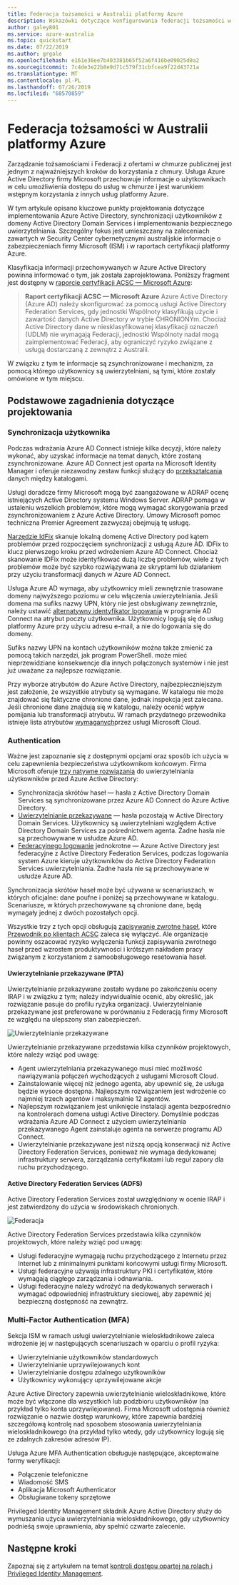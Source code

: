 ```yaml
---
title: Federacja tożsamości w Australii platformy Azure
description: Wskazówki dotyczące konfigurowania federacji tożsamości w regionach australijskich w celu spełnienia określonych wymagań australijskich zasad, przepisów i przepisów obowiązujących dla instytucji rządowych.
author: galey801
ms.service: azure-australia
ms.topic: quickstart
ms.date: 07/22/2019
ms.author: grgale
ms.openlocfilehash: e161e36ee7b403381b65f52a6f416be09025d0a2
ms.sourcegitcommit: 7c4de3e22b8e9d71c579f31cbfcea9f22d43721a
ms.translationtype: MT
ms.contentlocale: pl-PL
ms.lasthandoff: 07/26/2019
ms.locfileid: "68570859"
---
```

# <a name="identity-federation-in-azure-australia"></a>Federacja tożsamości w Australii platformy Azure

Zarządzanie tożsamościami i Federacji z ofertami w chmurze publicznej jest jednym z najważniejszych kroków do korzystania z chmury. Usługa Azure Active Directory firmy Microsoft przechowuje informacje o użytkownikach w celu umożliwienia dostępu do usług w chmurze i jest warunkiem wstępnym korzystania z innych usług platformy Azure.

W tym artykule opisano kluczowe punkty projektowania dotyczące implementowania Azure Active Directory, synchronizacji użytkowników z domeny Active Directory Domain Services i implementowania bezpiecznego uwierzytelniania. Szczególny fokus jest umieszczany na zaleceniach zawartych w Security Center cybernetycznymi australijskie informacje o zabezpieczeniach firmy Microsoft (ISM) i w raportach certyfikacji platformy Azure.

Klasyfikacja informacji przechowywanych w Azure Active Directory powinna informować o tym, jak została zaprojektowana. Poniższy fragment jest dostępny w [raporcie certyfikacji ACSC — Microsoft Azure](https://aka.ms/au-irap):

>**Raport certyfikacji ACSC — Microsoft Azure** Azure Active Directory (Azure AD) należy skonfigurować za pomocą usługi Active Directory Federation Services, gdy jednostki Wspólnoty klasyfikują użycie i zawartość danych Active Directory w trybie CHRONIONYm. Chociaż Active Directory dane w niesklasyfikowanej klasyfikacji oznaczeń (UDLM) nie wymagają Federacji, jednostki Wspólnoty nadal mogą zaimplementować Federacji, aby ograniczyć ryzyko związane z usługą dostarczaną z zewnątrz z Australii.

W związku z tym te informacje są zsynchronizowane i mechanizm, za pomocą którego użytkownicy są uwierzytelniani, są tymi, które zostały omówione w tym miejscu.

## <a name="key-design-considerations"></a>Podstawowe zagadnienia dotyczące projektowania

### <a name="user-synchronisation"></a>Synchronizacja użytkownika

Podczas wdrażania Azure AD Connect istnieje kilka decyzji, które należy wykonać, aby uzyskać informacje na temat danych, które zostaną zsynchronizowane. Azure AD Connect jest oparta na Microsoft Identity Manager i oferuje niezawodny zestaw funkcji służący do [przekształcania](https://docs.microsoft.com/azure/active-directory/hybrid/how-to-connect-sync-best-practices-changing-default-configuration) danych między katalogami.

Usługi doradcze firmy Microsoft mogą być zaangażowane w ADRAP ocenę istniejących Active Directory systemu Windows Server. ADRAP pomaga w ustaleniu wszelkich problemów, które mogą wymagać skorygowania przed zsynchronizowaniem z Azure Active Directory. Umowy Microsoft pomoc techniczna Premier Agreement zazwyczaj obejmują tę usługę.

[Narzędzie IdFix](https://docs.microsoft.com/office365/enterprise/install-and-run-idfix) skanuje lokalną domenę Active Directory pod kątem problemów przed rozpoczęciem synchronizacji z usługą Azure AD. IDFix to klucz pierwszego kroku przed wdrożeniem Azure AD Connect. Chociaż skanowanie IDFix może identyfikować dużą liczbę problemów, wiele z tych problemów może być szybko rozwiązywana ze skryptami lub działaniem przy użyciu transformacji danych w Azure AD Connect.

Usługa Azure AD wymaga, aby użytkownicy mieli zewnętrznie trasowane domeny najwyższego poziomu w celu włączenia uwierzytelniania. Jeśli domena ma sufiks nazwy UPN, który nie jest obsługiwany zewnętrznie, należy ustawić [alternatywny identyfikator logowania](https://docs.microsoft.com/azure/active-directory/hybrid/plan-connect-userprincipalname) w programie AD Connect na atrybut poczty użytkownika. Użytkownicy logują się do usług platformy Azure przy użyciu adresu e-mail, a nie do logowania się do domeny.

Sufiks nazwy UPN na kontach użytkowników można także zmienić za pomocą takich narzędzi, jak program PowerShell. może mieć nieprzewidziane konsekwencje dla innych połączonych systemów i nie jest już uważane za najlepsze rozwiązanie.

Przy wyborze atrybutów do Azure Active Directory, najbezpieczniejszym jest założenie, że wszystkie atrybuty są wymagane. W katalogu nie może znajdować się faktyczne chronione dane, jednak inspekcja jest zalecana. Jeśli chronione dane znajdują się w katalogu, należy ocenić wpływ pomijania lub transformacji atrybutu. W ramach przydatnego przewodnika istnieje lista atrybutów [wymaganych](https://docs.microsoft.com/azure/active-directory/hybrid/reference-connect-sync-attributes-synchronized)przez usługi Microsoft Cloud.

### <a name="authentication"></a>Authentication

Ważne jest zapoznanie się z dostępnymi opcjami oraz sposób ich użycia w celu zapewnienia bezpieczeństwa użytkownikom końcowym.
Firma Microsoft oferuje [trzy natywne rozwiązania](https://docs.microsoft.com/azure/active-directory/hybrid/plan-connect-user-signin) do uwierzytelniania użytkowników przed Azure Active Directory:

* Synchronizacja skrótów haseł — hasła z Active Directory Domain Services są synchronizowane przez Azure AD Connect do Azure Active Directory.
* [Uwierzytelnianie przekazywane](https://docs.microsoft.com/azure/active-directory/hybrid/how-to-connect-pta) — hasła pozostają w Active Directory Domain Services. Użytkownicy są uwierzytelniani względem Active Directory Domain Services za pośrednictwem agenta. Żadne hasła nie są przechowywane w usłudze Azure AD.
* [Federacyjnego logowanie](https://docs.microsoft.com/azure/active-directory/hybrid/how-to-connect-fed-whatis) jednokrotne — Azure Active Directory jest federacyjne z Active Directory Federation Services, podczas logowania system Azure kieruje użytkowników do Active Directory Federation Services uwierzytelniania. Żadne hasła nie są przechowywane w usłudze Azure AD.

Synchronizacja skrótów haseł może być używana w scenariuszach, w których oficjalne: dane poufne i poniżej są przechowywane w katalogu. Scenariusze, w których przechowywane są chronione dane, będą wymagały jednej z dwóch pozostałych opcji.

Wszystkie trzy z tych opcji obsługują [zapisywanie zwrotne haseł](https://docs.microsoft.com/azure/active-directory/authentication/concept-sspr-writeback), które [Przewodnik po klientach ACSC](https://aka.ms/au-irap) zaleca się wyłączyć. Ale organizacje powinny oszacować ryzyko wyłączenia funkcji zapisywania zwrotnego haseł przed wzrostem produktywności i krótszym nakładem pracy związanym z korzystaniem z samoobsługowego resetowania haseł.

#### <a name="pass-through-authentication-pta"></a>Uwierzytelnianie przekazywane (PTA)

Uwierzytelnianie przekazywane zostało wydane po zakończeniu oceny IRAP i w związku z tym; należy indywidualnie ocenić, aby określić, jak rozwiązanie pasuje do profilu ryzyka organizacji. Uwierzytelnianie przekazywane jest preferowane w porównaniu z Federacją firmy Microsoft ze względu na ulepszony stan zabezpieczeń.

![Uwierzytelnianie przekazywane](media/pta1.png)

Uwierzytelnianie przekazywane przedstawia kilka czynników projektowych, które należy wziąć pod uwagę:

* Agent uwierzytelniania przekazywanego musi mieć możliwość nawiązywania połączeń wychodzących z usługami Microsoft Cloud.
* Zainstalowanie więcej niż jednego agenta, aby upewnić się, że usługa będzie wysoce dostępna. Najlepszym rozwiązaniem jest wdrożenie co najmniej trzech agentów i maksymalnie 12 agentów.
* Najlepszym rozwiązaniem jest uniknięcie instalacji agenta bezpośrednio na kontrolerach domena usługi Active Directory. Domyślnie podczas wdrażania Azure AD Connect z użyciem uwierzytelniania przekazywanego Agent zainstaluje agenta na serwerze programu AD Connect.
* Uwierzytelnianie przekazywane jest niższą opcją konserwacji niż Active Directory Federation Services, ponieważ nie wymaga dedykowanej infrastruktury serwera, zarządzania certyfikatami lub reguł zapory dla ruchu przychodzącego.

#### <a name="active-directory-federation-services-adfs"></a>Active Directory Federation Services (ADFS)

Active Directory Federation Services został uwzględniony w ocenie IRAP i jest zatwierdzony do użycia w środowiskach chronionych.

![Federacja](media/federated-identity.png)

Active Directory Federation Services przedstawia kilka czynników projektowych, które należy wziąć pod uwagę:

* Usługi federacyjne wymagają ruchu przychodzącego z Internetu przez Internet lub z minimalnymi punktami końcowymi usługi firmy Microsoft.
* Usługi federacyjne używają infrastruktury PKI i certyfikatów, które wymagają ciągłego zarządzania i odnawiania.
* Usługi federacyjne należy wdrożyć na dedykowanych serwerach i wymagać odpowiedniej infrastruktury sieciowej, aby zapewnić jej bezpieczną dostępność na zewnątrz.

### <a name="multi-factor-authentication-mfa"></a>Multi-Factor Authentication (MFA)

Sekcja ISM w ramach usługi uwierzytelnianie wieloskładnikowe zaleca wdrożenie jej w następujących scenariuszach w oparciu o profil ryzyka:

* Uwierzytelnianie użytkowników standardowych
* Uwierzytelnianie uprzywilejowanych kont
* Uwierzytelnianie dostępu zdalnego użytkowników
* Użytkownicy wykonujący uprzywilejowane akcje

Azure Active Directory zapewnia uwierzytelnianie wieloskładnikowe, które może być włączone dla wszystkich lub podzbioru użytkowników (na przykład tylko konta uprzywilejowane). Firma Microsoft udostępnia również rozwiązanie o nazwie dostęp warunkowy, które zapewnia bardziej szczegółową kontrolę nad sposobem stosowania uwierzytelniania wieloskładnikowego (na przykład tylko wtedy, gdy użytkownicy logują się ze zdalnych zakresów adresów IP).

Usługa Azure MFA Authentication obsługuje następujące, akceptowalne formy weryfikacji:

* Połączenie telefoniczne
* Wiadomość SMS
* Aplikacja Microsoft Authenticator
* Obsługiwane tokeny sprzętowe

Privileged Identity Management składnik Azure Active Directory służy do wymuszania użycia uwierzytelniania wieloskładnikowego, gdy użytkownicy podnieśą swoje uprawnienia, aby spełnić czwarte zalecenie.

## <a name="next-steps"></a>Następne kroki

Zapoznaj się z artykułem na temat [kontroli dostępu opartej na rolach i Privileged Identity Management](role-privileged.md).
